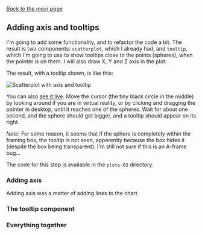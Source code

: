 
*[Back to the main page](../README.md)*

## Adding axis and tooltips

I'm going to add some functionality,
and to refactor the code a bit.
The result is two components:
`scatterplot`, which I already had,
and `tooltip`,
which I'm going to use to show tooltips close to the points
(spheres), when the pointer is on them.
I will also draw X, Y and Z axis in the plot.

The result, with a tooltip shown, is like this:

![Scatterplot with axis and tooltip](scatterplot-axis-tooltip.png)

You can also [see it live](web/).
Move the cursor (the tiny black circle in the middle)
by looking around if you are in virtual reality,
or by clicking and dragging the pointer in desktop,
until it reaches one of the spheres. Wait for about one second,
and the sphere should get bigger, and a tooltip should appear on its right.

*Note:* For some reason, it seems that if the sphere is completely
within the framing box, the tooltip is not seen,
apparently because the box hides it
(despite the box being transparent).
I'm still not sure if this is an A-frame bug...

The code for this step is available in the `plots-03` directory.

### Adding axis

Adding axis was a matter of adding lines to the chart.

### The tooltip component

### Everything together
